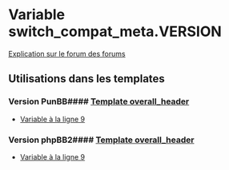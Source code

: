# Variable switch_compat_meta.VERSION
[Explication sur le forum des forums](http://forum.forumactif.com/t294113-listing-des-variables#switch_compat_meta.VERSION)
## Utilisations dans les templates
### Version PunBB#### [Template overall_header](punbb/overall_header.md)
* [Variable à la ligne 9](../punbb/overall_header.tpl#L9)
### Version phpBB2#### [Template overall_header](subsilver/overall_header.md)
* [Variable à la ligne 9](../subsilver/overall_header.tpl#L9)